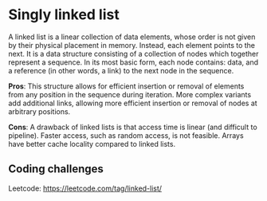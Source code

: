 # Singly linked list
A linked list is a linear collection of data elements, whose order is not given by their physical placement in memory. Instead, each element points to the next. It is a data structure consisting of a collection of nodes which together represent a sequence. In its most basic form, each node contains: data, and a reference (in other words, a link) to the next node in the sequence. 


**Pros**: 
This structure allows for efficient insertion or removal of elements from any position in the sequence during iteration. More complex variants add additional links, allowing more efficient insertion or removal of nodes at arbitrary positions. 

**Cons**: 
A drawback of linked lists is that access time is linear (and difficult to pipeline). Faster access, such as random access, is not feasible. Arrays have better cache locality compared to linked lists.

## Coding challenges
Leetcode: https://leetcode.com/tag/linked-list/